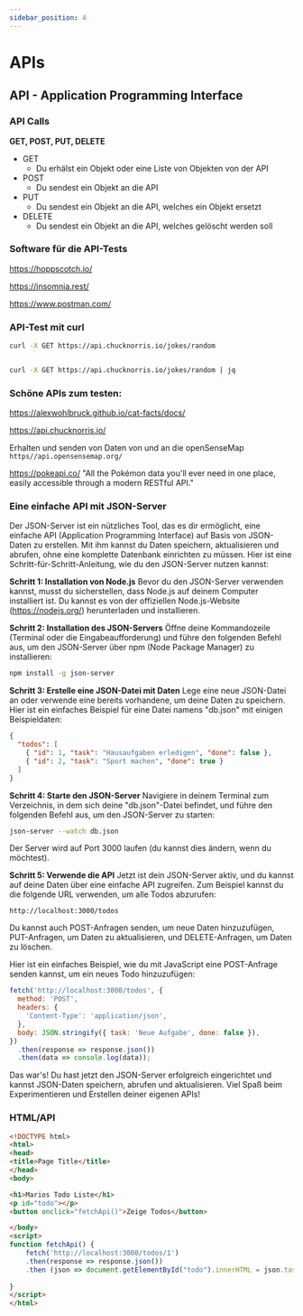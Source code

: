 ```yaml
---
sidebar_position: 4
---
```


# APIs

## API - Application Programming Interface

### API Calls

**GET, POST, PUT, DELETE**

- GET
    - Du erhälst ein Objekt oder eine Liste von Objekten von der API
- POST
    - Du sendest ein Objekt an die API
- PUT
    - Du sendest ein Objekt an die API, welches ein Objekt ersetzt
- DELETE
    - Du sendest ein Objekt an die API, welches gelöscht werden soll


### Software für die API-Tests

https://hoppscotch.io/

https://insomnia.rest/

https://www.postman.com/

### API-Test mit curl

```bash
curl -X GET https://api.chucknorris.io/jokes/random
```

```bash

curl -X GET https://api.chucknorris.io/jokes/random | jq
```


### Schöne APIs zum testen:

https://alexwohlbruck.github.io/cat-facts/docs/



https://api.chucknorris.io/


Erhalten und senden von Daten von und an die openSenseMap
`https//api.opensensemap.org/`


https://pokeapi.co/
"All the Pokémon data you'll ever need in one place, easily accessible through a modern RESTful API."


### Eine einfache API mit JSON-Server

Der JSON-Server ist ein nützliches Tool, das es dir ermöglicht, eine einfache API (Application Programming Interface) auf Basis von JSON-Daten zu erstellen. Mit ihm kannst du Daten speichern, aktualisieren und abrufen, ohne eine komplette Datenbank einrichten zu müssen. Hier ist eine Schritt-für-Schritt-Anleitung, wie du den JSON-Server nutzen kannst:

**Schritt 1: Installation von Node.js**
Bevor du den JSON-Server verwenden kannst, musst du sicherstellen, dass Node.js auf deinem Computer installiert ist. Du kannst es von der offiziellen Node.js-Website (https://nodejs.org/) herunterladen und installieren.

**Schritt 2: Installation des JSON-Servers**
Öffne deine Kommandozeile (Terminal oder die Eingabeaufforderung) und führe den folgenden Befehl aus, um den JSON-Server über npm (Node Package Manager) zu installieren:
```bash
npm install -g json-server
```

**Schritt 3: Erstelle eine JSON-Datei mit Daten**
Lege eine neue JSON-Datei an oder verwende eine bereits vorhandene, um deine Daten zu speichern. Hier ist ein einfaches Beispiel für eine Datei namens "db.json" mit einigen Beispieldaten:

```json
{
  "todos": [
    { "id": 1, "task": "Hausaufgaben erledigen", "done": false },
    { "id": 2, "task": "Sport machen", "done": true }
  ]
}
```

**Schritt 4: Starte den JSON-Server**
Navigiere in deinem Terminal zum Verzeichnis, in dem sich deine "db.json"-Datei befindet, und führe den folgenden Befehl aus, um den JSON-Server zu starten:

```bash
json-server --watch db.json
```

Der Server wird auf Port 3000 laufen (du kannst dies ändern, wenn du möchtest).

**Schritt 5: Verwende die API**
Jetzt ist dein JSON-Server aktiv, und du kannst auf deine Daten über eine einfache API zugreifen. Zum Beispiel kannst du die folgende URL verwenden, um alle Todos abzurufen:

```
http://localhost:3000/todos
```

Du kannst auch POST-Anfragen senden, um neue Daten hinzuzufügen, PUT-Anfragen, um Daten zu aktualisieren, und DELETE-Anfragen, um Daten zu löschen.

Hier ist ein einfaches Beispiel, wie du mit JavaScript eine POST-Anfrage senden kannst, um ein neues Todo hinzuzufügen:

```javascript
fetch('http://localhost:3000/todos', {
  method: 'POST',
  headers: {
    'Content-Type': 'application/json',
  },
  body: JSON.stringify({ task: 'Neue Aufgabe', done: false }),
})
  .then(response => response.json())
  .then(data => console.log(data));
```

Das war's! Du hast jetzt den JSON-Server erfolgreich eingerichtet und kannst JSON-Daten speichern, abrufen und aktualisieren. Viel Spaß beim Experimentieren und Erstellen deiner eigenen APIs!


### HTML/API

```html
<!DOCTYPE html>
<html>
<head>
<title>Page Title</title>
</head>
<body>

<h1>Marios Todo Liste</h1>
<p id="todo"></p>
<button onclick="fetchApi()">Zeige Todos</button>

</body>
<script>
function fetchApi() {
    fetch('http://localhost:3000/todos/1')
    .then(response => response.json())
    .then (json => document.getElementById("todo").innerHTML = json.task)
   
}
</script>
</html>

```